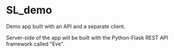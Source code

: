 SL_demo
=======

Demo app built with an API and a separate client.

Server-side of the app will be built with the Python-Flask REST API framework called "Eve".